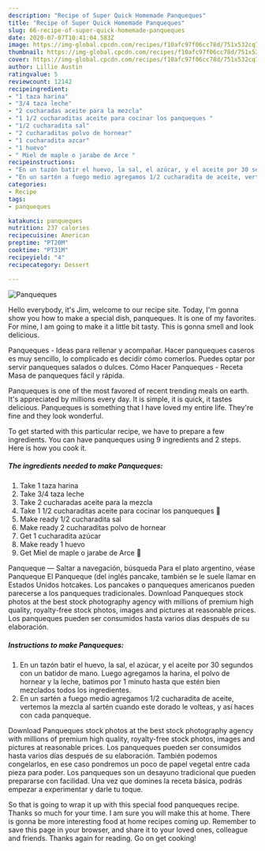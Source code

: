```yaml
---
description: "Recipe of Super Quick Homemade Panqueques"
title: "Recipe of Super Quick Homemade Panqueques"
slug: 66-recipe-of-super-quick-homemade-panqueques
date: 2020-07-07T10:41:04.583Z
image: https://img-global.cpcdn.com/recipes/f10afc97f06cc78d/751x532cq70/panqueques-foto-principal.jpg
thumbnail: https://img-global.cpcdn.com/recipes/f10afc97f06cc78d/751x532cq70/panqueques-foto-principal.jpg
cover: https://img-global.cpcdn.com/recipes/f10afc97f06cc78d/751x532cq70/panqueques-foto-principal.jpg
author: Lillie Austin
ratingvalue: 5
reviewcount: 12142
recipeingredient:
- "1 taza harina"
- "3/4 taza leche"
- "2 cucharadas aceite para la mezcla"
- "1 1/2 cucharaditas aceite para cocinar los panqueques "
- "1/2 cucharadita sal"
- "2 cucharaditas polvo de hornear"
- "1 cucharadita azcar"
- "1 huevo"
- " Miel de maple o jarabe de Arce "
recipeinstructions:
- "En un tazón batir el huevo, la sal, el azúcar, y el aceite por 30 segundos con un batidor de mano. Luego agregamos la harina, el polvo de hornear y la leche, batimos por 1 minuto hasta que estén bien mezclados todos los ingredientes."
- "En un sartén a fuego medio agregamos 1/2 cucharadita de aceite, vertemos la mezcla al sartén cuando este dorado le volteas, y así haces con cada panqueque."
categories:
- Recipe
tags:
- panqueques

katakunci: panqueques 
nutrition: 237 calories
recipecuisine: American
preptime: "PT20M"
cooktime: "PT31M"
recipeyield: "4"
recipecategory: Dessert

---
```



![Panqueques](https://img-global.cpcdn.com/recipes/f10afc97f06cc78d/751x532cq70/panqueques-foto-principal.jpg)

Hello everybody, it's Jim, welcome to our recipe site. Today, I'm gonna show you how to make a special dish, panqueques. It is one of my favorites. For mine, I am going to make it a little bit tasty. This is gonna smell and look delicious.

Panqueques - Ideas para rellenar y acompañar. Hacer panqueques caseros es muy sencillo, lo complicado es decidir cómo comerlos. Puedes optar por servir panqueques salados o dulces. Cómo Hacer Panqueques - Receta Masa de panqueques fácil y rápida.

Panqueques is one of the most favored of recent trending meals on earth. It's appreciated by millions every day. It is simple, it is quick, it tastes delicious. Panqueques is something that I have loved my entire life. They're fine and they look wonderful.


To get started with this particular recipe, we have to prepare a few ingredients. You can have panqueques using 9 ingredients and 2 steps. Here is how you cook it.

<!--inarticleads1-->

##### The ingredients needed to make Panqueques:

1. Take 1 taza harina
1. Take 3/4 taza leche
1. Take 2 cucharadas aceite para la mezcla
1. Take 1 1/2 cucharaditas aceite para cocinar los panqueques 🥞
1. Make ready 1/2 cucharadita sal
1. Make ready 2 cucharaditas polvo de hornear
1. Get 1 cucharadita azúcar
1. Make ready 1 huevo
1. Get  Miel de maple o jarabe de Arce 🍁


Panqueque — Saltar a navegación, búsqueda Para el plato argentino, véase Panqueque El Panqueque (del inglés pancake, también se le suele llamar en Estados Unidos hotcakes. Los pancakes o panqueques americanos pueden parecerse a los panqueques tradicionales. Download Panqueques stock photos at the best stock photography agency with millions of premium high quality, royalty-free stock photos, images and pictures at reasonable prices. Los panqueques pueden ser consumidos hasta varios días después de su elaboración. 

<!--inarticleads2-->

##### Instructions to make Panqueques:

1. En un tazón batir el huevo, la sal, el azúcar, y el aceite por 30 segundos con un batidor de mano. Luego agregamos la harina, el polvo de hornear y la leche, batimos por 1 minuto hasta que estén bien mezclados todos los ingredientes.
1. En un sartén a fuego medio agregamos 1/2 cucharadita de aceite, vertemos la mezcla al sartén cuando este dorado le volteas, y así haces con cada panqueque.


Download Panqueques stock photos at the best stock photography agency with millions of premium high quality, royalty-free stock photos, images and pictures at reasonable prices. Los panqueques pueden ser consumidos hasta varios días después de su elaboración. También podemos congelarlos, en ese caso pondremos un poco de papel vegetal entre cada pieza para poder. Los panqueques son un desayuno tradicional que pueden prepararse con facilidad. Una vez que domines la receta básica, podrás empezar a experimentar y darle tu toque. 

So that is going to wrap it up with this special food panqueques recipe. Thanks so much for your time. I am sure you will make this at home. There is gonna be more interesting food at home recipes coming up. Remember to save this page in your browser, and share it to your loved ones, colleague and friends. Thanks again for reading. Go on get cooking!

